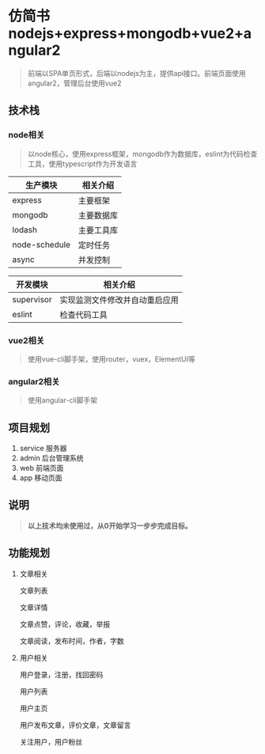 # 仿简书nodejs+express+mongodb+vue2+angular2
> 前端以SPA单页形式，后端以nodejs为主，提供api接口。前端页面使用angular2，管理后台使用vue2

## 技术栈

### node相关

> 以node核心，使用express框架，mongodb作为数据库，eslint为代码检查工具，使用typescript作为开发语言


生产模块 | 相关介绍
---|---
express | 主要框架
mongodb | 主要数据库
lodash |  主要工具库
node-schedule  | 定时任务
async | 并发控制

开发模块 | 相关介绍
---|---
supervisor | 实现监测文件修改并自动重启应用
eslint | 检查代码工具


### vue2相关

> 使用vue-cli脚手架，使用router，vuex，ElementUI等

### angular2相关

> 使用angular-cli脚手架

## 项目规划

1. service  服务器
2. admin    后台管理系统
3. web      前端页面
4. app      移动页面

## 说明
> **以上技术均未使用过，从0开始学习一步步完成目标。**

## 功能规划

1. 文章相关

    文章列表
    
    文章详情
    
    文章点赞，评论，收藏，举报
    
    文章阅读，发布时间，作者，字数
    
3. 用户相关

    用户登录，注册，找回密码
    
    用户列表
    
    用户主页
    
    用户发布文章，评价文章，文章留言
    
    关注用户，用户粉丝
